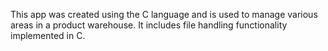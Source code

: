 This app was created using the C language and is used to manage various areas in a product warehouse. It includes file handling functionality implemented in C.
